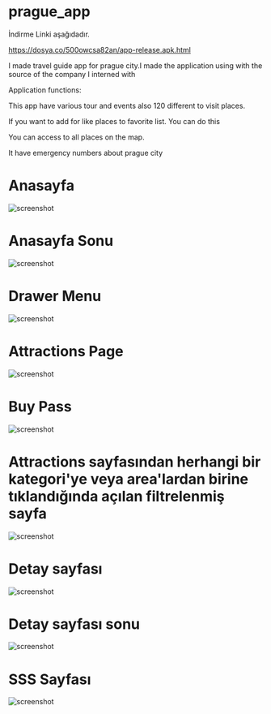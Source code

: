 # prague_app

İndirme Linki aşağıdadır.

https://dosya.co/500owcsa82an/app-release.apk.html


I made travel guide app for prague city.I made the application using with the source of the company I interned with

Application functions:

This app have various tour and events also 120 different to visit places.

If you want to add for like places to favorite list. You can do this

You can access to all places on the map.

It have emergency numbers about prague city

 <h1>Anasayfa</h1>
 
![screenshot](https://user-images.githubusercontent.com/56825677/132834894-bd14cd6f-6418-469c-804a-6760f178ef0a.png)
<h1>Anasayfa Sonu</h1>

![screenshot](https://user-images.githubusercontent.com/56825677/132835658-92d02243-c3e2-4a5a-8563-7afaa0d5bfe6.png)

 <h1>Drawer Menu</h1>

![screenshot](https://user-images.githubusercontent.com/56825677/132835553-95349b61-2700-4880-9a2f-30d43381b3d2.png)
<h1>Attractions Page</h1>

![screenshot](https://user-images.githubusercontent.com/56825677/132835837-15b35eaf-9b9b-422b-bb23-fa3961931076.png)

<h1>Buy Pass</h1>

![screenshot](https://user-images.githubusercontent.com/56825677/132835772-5b3bcb84-97a3-49f9-8071-6bc05924face.png)


<h1>Attractions sayfasından herhangi bir kategori'ye veya area'lardan birine tıklandığında açılan filtrelenmiş sayfa</h1>

![screenshot](https://user-images.githubusercontent.com/56825677/132836013-3ab1086c-0a36-4c97-b8be-3a6905ad84ed.png)

<h1>Detay sayfası</h1>

![screenshot](https://user-images.githubusercontent.com/56825677/132836126-42eafc63-d435-4f3f-8918-5c141da3f32f.png)

<h1>Detay sayfası sonu</h1>

![screenshot](https://user-images.githubusercontent.com/56825677/132836238-d56427bd-0154-474f-9b60-52db2509f76b.png)

<h1>SSS Sayfası</h1>

![screenshot](https://user-images.githubusercontent.com/56825677/132836374-38cd4790-ad8c-44ab-9d60-5b997f485caa.png)





